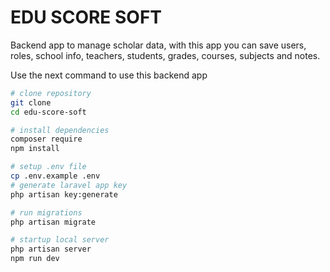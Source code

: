 # EDU SCORE SOFT

<p>Backend app to manage scholar data, with this app you can save users, roles, school info, teachers, students, grades, courses, subjects and notes.</p>

<p>Use the next command to use this backend app</p>

```sh
# clone repository
git clone
cd edu-score-soft

# install dependencies
composer require
npm install

# setup .env file
cp .env.example .env
# generate laravel app key
php artisan key:generate

# run migrations
php artisan migrate

# startup local server
php artisan server
npm run dev

````
